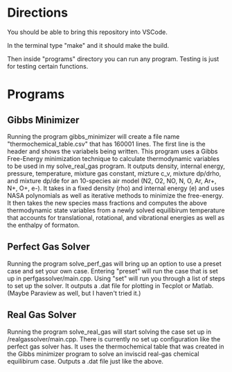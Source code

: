 # Directions

You should be able to bring this repository into VSCode.  

In the terminal type "make" and it should make the build. 

Then inside "programs" directory you can run any program. Testing is just for testing certain functions. 

# Programs

## Gibbs Minimizer

Running the program gibbs_minimizer will create a file name "thermochemical_table.csv" that has 160001 lines. The first line is the header and shows the variabels being written. 
This program uses a Gibbs Free-Energy minimization technique to calculate thermodynamic variables to be used in my solve_real_gas program. It outputs density, internal energy, pressure,
temperature, mixture gas constant, mizture c_v, mixture dp/drho, and mixture dp/de for an 10-species air model (N2, O2, NO, N, O, Ar, Ar+, N+, O+, e-). It takes in a fixed density (rho) and
internal energy (e) and uses NASA polynomials as well as iterative methods to minimize the free-energy. It then takes the new species mass fractions and computes the above thermodynamic state variables 
from a newly solved equilibirum temperature that accounts for translational, rotational, and vibrational energies as well as the enthalpy of formaton. 

## Perfect Gas Solver

Running the program solve_perf_gas will bring up an option to use a preset case and set your own case. Entering "preset" will run the case that is set up in perfgassolver/main.cpp. Using "set" will run
you through a list of steps to set up the solver. It outputs a .dat file for plotting in Tecplot or Matlab. (Maybe Paraview as well, but I haven't tried it.)

## Real Gas Solver

Running the program solve_real_gas will start solving the case set up in /realgassolver/main.cpp. There is currently no set up configuration like the perfect gas solver has. It uses the thermochemical table 
that was created in the Gibbs minimizer program to solve an inviscid real-gas chemical equilibirum case. Outputs a .dat file just like the above. 

